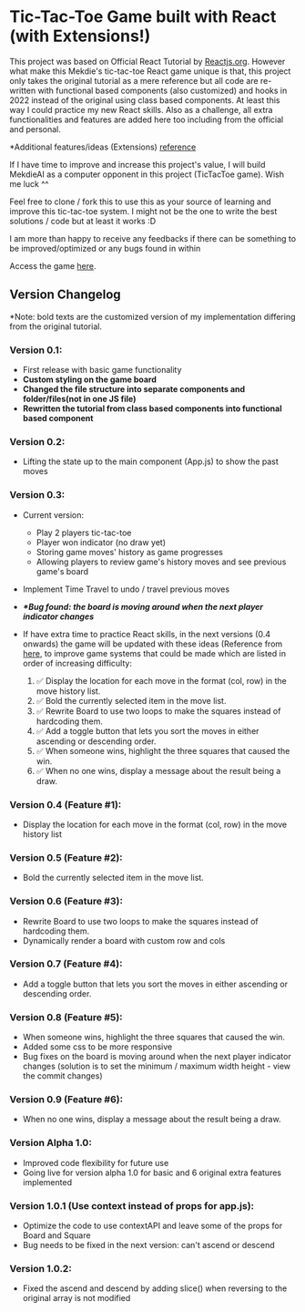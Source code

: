 # Tic-Tac-Toe Game built with React (with Extensions!)

This project was based on Official React Tutorial by [Reactjs.org](https://reactjs.org/tutorial/tutorial.html). However what make this Mekdie's tic-tac-toe React game unique is that, this project only takes the original tutorial as a mere reference but all code are re-written with functional based components (also customized) and hooks in 2022 instead of the original using class based components. At least this way I could practice my new React skills. Also as a challenge, all extra functionalities and features are added here too including from the official and personal.

\*Additional features/ideas (Extensions) [reference](https://reactjs.org/tutorial/tutorial.html#wrapping-up)

If I have time to improve and increase this project's value, I will build MekdieAI as a computer opponent in this project (TicTacToe game). Wish me luck ^^

Feel free to clone / fork this to use this as your source of learning and improve this tic-tac-toe system. I might not be the one to write the best solutions / code but at least it works :D

I am more than happy to receive any feedbacks if there can be something to be improved/optimized or any bugs found in within

Access the game [here](https://mekdie.github.io/react-tic-tac-toe).

<!-- built with Github Pages and gh-pages module.  -->

## Version Changelog

\*Note: bold texts are the customized version of my implementation differing from the original tutorial.

### Version 0.1:

-   First release with basic game functionality
-   **Custom styling on the game board**
-   **Changed the file structure into separate components and folder/files(not in one JS file)**
-   **Rewritten the tutorial from class based components into functional based component**

### Version 0.2:

-   Lifting the state up to the main component (App.js) to show the past moves

### Version 0.3:

-   Current version:

    -   Play 2 players tic-tac-toe
    -   Player won indicator (no draw yet)
    -   Storing game moves' history as game progresses
    -   Allowing players to review game's history moves and see previous game's board

-   Implement Time Travel to undo / travel previous moves
-   **_\*Bug found: the board is moving around when the next player indicator changes_**
-   If have extra time to practice React skills, in the next versions (0.4 onwards) the game will be updated with these ideas (Reference from [here](https://reactjs.org/tutorial/tutorial.html#wrapping-up), to improve game systems that could be made which are listed in order of increasing difficulty:

    1.  :white_check_mark: Display the location for each move in the format (col, row) in the move history list.
    2.  :white_check_mark: Bold the currently selected item in the move list.
    3.  :white_check_mark: Rewrite Board to use two loops to make the squares instead of hardcoding them.
    4.  :white_check_mark: Add a toggle button that lets you sort the moves in either ascending or descending order.
    5.  :white_check_mark: When someone wins, highlight the three squares that caused the win.
    6.  :white_check_mark: When no one wins, display a message about the result being a draw.

### Version 0.4 (Feature #1):

-   Display the location for each move in the format (col, row) in the move history list

### Version 0.5 (Feature #2):

-   Bold the currently selected item in the move list.

### Version 0.6 (Feature #3):

-   Rewrite Board to use two loops to make the squares instead of hardcoding them.
-   Dynamically render a board with custom row and cols

### Version 0.7 (Feature #4):

-   Add a toggle button that lets you sort the moves in either ascending or descending order.

### Version 0.8 (Feature #5):

-   When someone wins, highlight the three squares that caused the win.
-   Added some css to be more responsive
-   Bug fixes on the board is moving around when the next player indicator changes (solution is to set the minimum / maximum width height - view the commit changes)

### Version 0.9 (Feature #6):

-   When no one wins, display a message about the result being a draw.

### Version Alpha 1.0:

-   Improved code flexibility for future use
-   Going live for version alpha 1.0 for basic and 6 original extra features implemented

### Version 1.0.1 (Use context instead of props for app.js):

-   Optimize the code to use contextAPI and leave some of the props for Board and Square
-   Bug needs to be fixed in the next version: can't ascend or descend

### Version 1.0.2:

-   Fixed the ascend and descend by adding slice() when reversing to the original array is not modified
